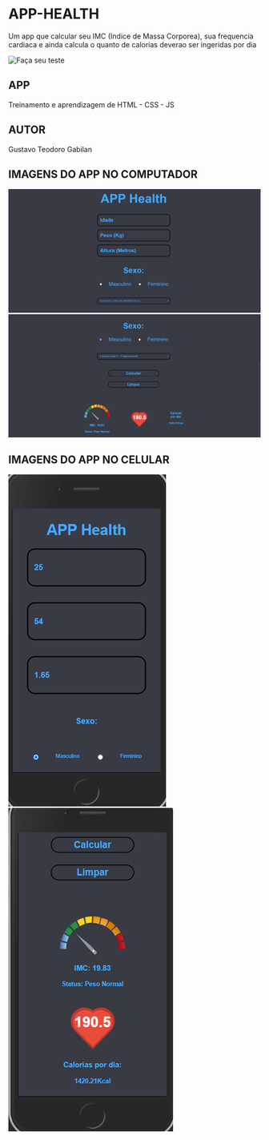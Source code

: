 # APP-HEALTH

Um app que calcular seu IMC (Indice de Massa Corporea), sua frequencia cardiaca e ainda calcula o quanto de calorias deverao ser ingeridas por dia

![Faça seu teste](https://gustavoteodorogabilan.github.io/GET/)
## APP
Treinamento e aprendizagem de HTML - CSS - JS

## AUTOR
Gustavo Teodoro Gabilan

## IMAGENS DO APP NO COMPUTADOR

![Inicio](https://github.com/GustavoTeodoroGabilan/GET/blob/main/Resultados/informacoes(PC).png)
![Resultado](https://github.com/GustavoTeodoroGabilan/GET/blob/main/Resultados/resultados(PC).png)

## IMAGENS DO APP NO CELULAR
![Inicio Celular](https://github.com/GustavoTeodoroGabilan/GET/blob/main/Resultados/informa%C3%A7%C3%B5es(CELULAR).png)
![Resultado Celular](https://github.com/GustavoTeodoroGabilan/GET/blob/main/Resultados/resultados(CELULAR).png)


